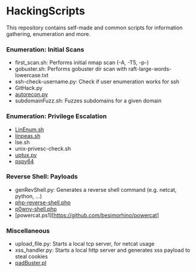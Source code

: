 # HackingScripts

This repository contains self-made and common scripts for information gathering, enumeration and more.

### Enumeration: Initial Scans
- first_scan.sh: Performs initial nmap scan (-A, -T5, -p-)
- gobuster.sh: Performs gobuster dir scan with raft-large-words-lowercase.txt
- ssh-check-username.py: Check if user enumeration works for ssh
- GitHack.py
- [autorecon.py](https://github.com/Tib3rius/AutoRecon)
- subdomainFuzz.sh: Fuzzes subdomains for a given domain

### Enumeration: Privilege Escalation
- [LinEnum.sh](https://github.com/rebootuser/LinEnum)
- [linpeas.sh](https://github.com/carlospolop/privilege-escalation-awesome-scripts-suite)
- lse.sh
- unix-privesc-check.sh
- [uptux.py](https://github.com/initstring/uptux)
- [pspy64](https://github.com/DominicBreuker/pspy)

### Reverse Shell: Payloads
- genRevShell.py: Generates a reverse shell command (e.g. netcat, python, ...)
- [php-reverse-shell.php](https://github.com/pentestmonkey/php-reverse-shell)
- [p0wny-shell.php](https://github.com/flozz/p0wny-shell)
- [powercat.ps1][https://github.com/besimorhino/powercat]

### Miscellaneous
- upload_file.py: Starts a local tcp server, for netcat usage
- xss_handler.py: Starts a local http server and generates xss payload to steal cookies
- [padBuster.pl](https://github.com/AonCyberLabs/PadBuster)

